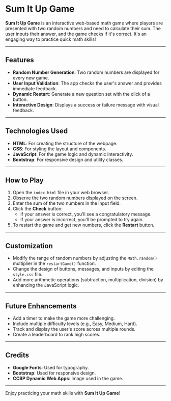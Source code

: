 # Sum It Up Game

**Sum It Up Game** is an interactive web-based math game where players are presented with two random numbers and need to calculate their sum. The user inputs their answer, and the game checks if it's correct. It's an engaging way to practice quick math skills!

---

## Features
- **Random Number Generation**: Two random numbers are displayed for every new game.
- **User Input Validation**: The app checks the user's answer and provides immediate feedback.
- **Dynamic Restart**: Generate a new question set with the click of a button.
- **Interactive Design**: Displays a success or failure message with visual feedback.

---

## Technologies Used
- **HTML**: For creating the structure of the webpage.
- **CSS**: For styling the layout and components.
- **JavaScript**: For the game logic and dynamic interactivity.
- **Bootstrap**: For responsive design and utility classes.

---

## How to Play
1. Open the `index.html` file in your web browser.
2. Observe the two random numbers displayed on the screen.
3. Enter the sum of the two numbers in the input field.
4. Click the **Check** button:
   - If your answer is correct, you'll see a congratulatory message.
   - If your answer is incorrect, you'll be prompted to try again.
5. To restart the game and get new numbers, click the **Restart** button.

---

## Customization
- Modify the range of random numbers by adjusting the `Math.random()` multiplier in the `restartGame()` function.
- Change the design of buttons, messages, and inputs by editing the `style.css` file.
- Add more arithmetic operations (subtraction, multiplication, division) by enhancing the JavaScript logic.

---

## Future Enhancements
- Add a timer to make the game more challenging.
- Include multiple difficulty levels (e.g., Easy, Medium, Hard).
- Track and display the user's score across multiple rounds.
- Create a leaderboard to rank high scores.

---

## Credits
- **Google Fonts**: Used for typography.
- **Bootstrap**: Used for responsive design.
- **CCBP Dynamic Web Apps**: Image used in the game.

---

Enjoy practicing your math skills with **Sum It Up Game**!
